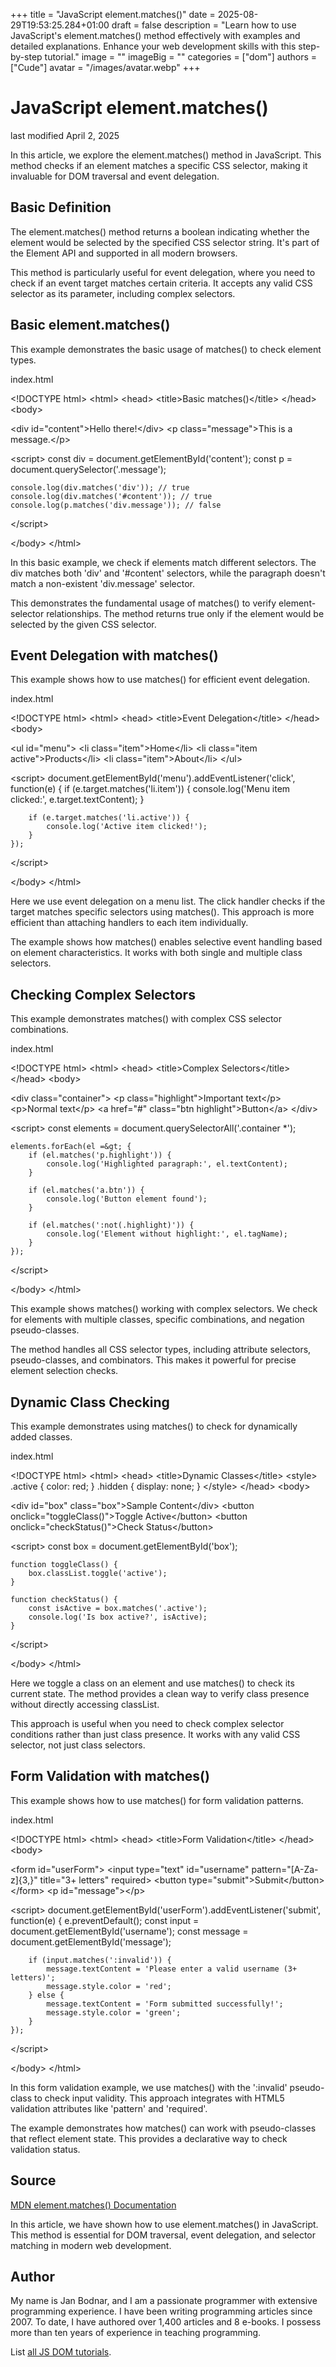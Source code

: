 +++
title = "JavaScript element.matches()"
date = 2025-08-29T19:53:25.284+01:00
draft = false
description = "Learn how to use JavaScript's element.matches() method effectively with examples and detailed explanations. Enhance your web development skills with this step-by-step tutorial."
image = ""
imageBig = ""
categories = ["dom"]
authors = ["Cude"]
avatar = "/images/avatar.webp"
+++

# JavaScript element.matches()

last modified April 2, 2025

In this article, we explore the element.matches() method in
JavaScript. This method checks if an element matches a specific CSS selector,
making it invaluable for DOM traversal and event delegation.

## Basic Definition

The element.matches() method returns a boolean indicating whether
the element would be selected by the specified CSS selector string. It's part of
the Element API and supported in all modern browsers.

This method is particularly useful for event delegation, where you need to check
if an event target matches certain criteria. It accepts any valid CSS selector
as its parameter, including complex selectors.

## Basic element.matches()

This example demonstrates the basic usage of matches() to check element types.

index.html
    

&lt;!DOCTYPE html&gt;
&lt;html&gt;
&lt;head&gt;
    &lt;title&gt;Basic matches()&lt;/title&gt;
&lt;/head&gt;
&lt;body&gt;

&lt;div id="content"&gt;Hello there!&lt;/div&gt;
&lt;p class="message"&gt;This is a message.&lt;/p&gt;

&lt;script&gt;
    const div = document.getElementById('content');
    const p = document.querySelector('.message');
    
    console.log(div.matches('div')); // true
    console.log(div.matches('#content')); // true
    console.log(p.matches('div.message')); // false
&lt;/script&gt;

&lt;/body&gt;
&lt;/html&gt;

In this basic example, we check if elements match different selectors. The div
matches both 'div' and '#content' selectors, while the paragraph doesn't match
a non-existent 'div.message' selector.

This demonstrates the fundamental usage of matches() to verify
element-selector relationships. The method returns true only if the element
would be selected by the given CSS selector.

## Event Delegation with matches()

This example shows how to use matches() for efficient event delegation.

index.html
    

&lt;!DOCTYPE html&gt;
&lt;html&gt;
&lt;head&gt;
    &lt;title&gt;Event Delegation&lt;/title&gt;
&lt;/head&gt;
&lt;body&gt;

&lt;ul id="menu"&gt;
    &lt;li class="item"&gt;Home&lt;/li&gt;
    &lt;li class="item active"&gt;Products&lt;/li&gt;
    &lt;li class="item"&gt;About&lt;/li&gt;
&lt;/ul&gt;

&lt;script&gt;
    document.getElementById('menu').addEventListener('click', function(e) {
        if (e.target.matches('li.item')) {
            console.log('Menu item clicked:', e.target.textContent);
        }
        
        if (e.target.matches('li.active')) {
            console.log('Active item clicked!');
        }
    });
&lt;/script&gt;

&lt;/body&gt;
&lt;/html&gt;

Here we use event delegation on a menu list. The click handler checks if the
target matches specific selectors using matches(). This approach
is more efficient than attaching handlers to each item individually.

The example shows how matches() enables selective event handling
based on element characteristics. It works with both single and multiple class
selectors.

## Checking Complex Selectors

This example demonstrates matches() with complex CSS selector combinations.

index.html
    

&lt;!DOCTYPE html&gt;
&lt;html&gt;
&lt;head&gt;
    &lt;title&gt;Complex Selectors&lt;/title&gt;
&lt;/head&gt;
&lt;body&gt;

&lt;div class="container"&gt;
    &lt;p class="highlight"&gt;Important text&lt;/p&gt;
    &lt;p&gt;Normal text&lt;/p&gt;
    &lt;a href="#" class="btn highlight"&gt;Button&lt;/a&gt;
&lt;/div&gt;

&lt;script&gt;
    const elements = document.querySelectorAll('.container *');
    
    elements.forEach(el =&gt; {
        if (el.matches('p.highlight')) {
            console.log('Highlighted paragraph:', el.textContent);
        }
        
        if (el.matches('a.btn')) {
            console.log('Button element found');
        }
        
        if (el.matches(':not(.highlight)')) {
            console.log('Element without highlight:', el.tagName);
        }
    });
&lt;/script&gt;

&lt;/body&gt;
&lt;/html&gt;

This example shows matches() working with complex selectors. We
check for elements with multiple classes, specific combinations, and negation
pseudo-classes.

The method handles all CSS selector types, including attribute selectors,
pseudo-classes, and combinators. This makes it powerful for precise element
selection checks.

## Dynamic Class Checking

This example demonstrates using matches() to check for dynamically added classes.

index.html
    

&lt;!DOCTYPE html&gt;
&lt;html&gt;
&lt;head&gt;
    &lt;title&gt;Dynamic Classes&lt;/title&gt;
    &lt;style&gt;
        .active { color: red; }
        .hidden { display: none; }
    &lt;/style&gt;
&lt;/head&gt;
&lt;body&gt;

&lt;div id="box" class="box"&gt;Sample Content&lt;/div&gt;
&lt;button onclick="toggleClass()"&gt;Toggle Active&lt;/button&gt;
&lt;button onclick="checkStatus()"&gt;Check Status&lt;/button&gt;

&lt;script&gt;
    const box = document.getElementById('box');
    
    function toggleClass() {
        box.classList.toggle('active');
    }
    
    function checkStatus() {
        const isActive = box.matches('.active');
        console.log('Is box active?', isActive);
    }
&lt;/script&gt;

&lt;/body&gt;
&lt;/html&gt;

Here we toggle a class on an element and use matches() to check
its current state. The method provides a clean way to verify class presence
without directly accessing classList.

This approach is useful when you need to check complex selector conditions
rather than just class presence. It works with any valid CSS selector,
not just class selectors.

## Form Validation with matches()

This example shows how to use matches() for form validation patterns.

index.html
    

&lt;!DOCTYPE html&gt;
&lt;html&gt;
&lt;head&gt;
    &lt;title&gt;Form Validation&lt;/title&gt;
&lt;/head&gt;
&lt;body&gt;

&lt;form id="userForm"&gt;
    &lt;input type="text" id="username" 
           pattern="[A-Za-z]{3,}" 
           title="3+ letters" 
           required&gt;
    &lt;button type="submit"&gt;Submit&lt;/button&gt;
&lt;/form&gt;
&lt;p id="message"&gt;&lt;/p&gt;

&lt;script&gt;
    document.getElementById('userForm').addEventListener('submit', function(e) {
        e.preventDefault();
        const input = document.getElementById('username');
        const message = document.getElementById('message');
        
        if (input.matches(':invalid')) {
            message.textContent = 'Please enter a valid username (3+ letters)';
            message.style.color = 'red';
        } else {
            message.textContent = 'Form submitted successfully!';
            message.style.color = 'green';
        }
    });
&lt;/script&gt;

&lt;/body&gt;
&lt;/html&gt;

In this form validation example, we use matches() with the
':invalid' pseudo-class to check input validity. This approach integrates
with HTML5 validation attributes like 'pattern' and 'required'.

The example demonstrates how matches() can work with
pseudo-classes that reflect element state. This provides a declarative
way to check validation status.

## Source

[MDN element.matches() Documentation](https://developer.mozilla.org/en-US/docs/Web/API/Element/matches)

In this article, we have shown how to use element.matches()
in JavaScript. This method is essential for DOM traversal, event delegation,
and selector matching in modern web development.

## Author

My name is Jan Bodnar, and I am a passionate programmer with extensive
programming experience. I have been writing programming articles since 2007.
To date, I have authored over 1,400 articles and 8 e-books. I possess more
than ten years of experience in teaching programming.

List [all JS DOM tutorials](/all/#dom).